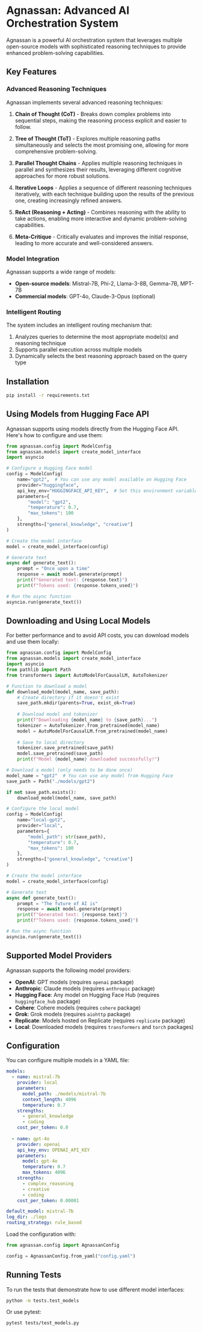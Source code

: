 # Agnassan: Advanced AI Orchestration System

Agnassan is a powerful AI orchestration system that leverages multiple open-source models with sophisticated reasoning techniques to provide enhanced problem-solving capabilities.

## Key Features

### Advanced Reasoning Techniques

Agnassan implements several advanced reasoning techniques:

1. **Chain of Thought (CoT)** - Breaks down complex problems into sequential steps, making the reasoning process explicit and easier to follow.

2. **Tree of Thought (ToT)** - Explores multiple reasoning paths simultaneously and selects the most promising one, allowing for more comprehensive problem-solving.

3. **Parallel Thought Chains** - Applies multiple reasoning techniques in parallel and synthesizes their results, leveraging different cognitive approaches for more robust solutions.

4. **Iterative Loops** - Applies a sequence of different reasoning techniques iteratively, with each technique building upon the results of the previous one, creating increasingly refined answers.

5. **ReAct (Reasoning + Acting)** - Combines reasoning with the ability to take actions, enabling more interactive and dynamic problem-solving capabilities.

6. **Meta-Critique** - Critically evaluates and improves the initial response, leading to more accurate and well-considered answers.

### Model Integration

Agnassan supports a wide range of models:

- **Open-source models**: Mistral-7B, Phi-2, Llama-3-8B, Gemma-7B, MPT-7B
- **Commercial models**: GPT-4o, Claude-3-Opus (optional)

### Intelligent Routing

The system includes an intelligent routing mechanism that:

1. Analyzes queries to determine the most appropriate model(s) and reasoning technique
2. Supports parallel execution across multiple models
3. Dynamically selects the best reasoning approach based on the query type

## Installation

```bash
pip install -r requirements.txt
```

## Using Models from Hugging Face API

Agnassan supports using models directly from the Hugging Face API. Here's how to configure and use them:

```python
from agnassan.config import ModelConfig
from agnassan.models import create_model_interface
import asyncio

# Configure a Hugging Face model
config = ModelConfig(
    name="gpt2",  # You can use any model available on Hugging Face
    provider="huggingface",
    api_key_env="HUGGINGFACE_API_KEY",  # Set this environment variable
    parameters={
        "model": "gpt2",
        "temperature": 0.7,
        "max_tokens": 100
    },
    strengths=["general_knowledge", "creative"]
)

# Create the model interface
model = create_model_interface(config)

# Generate text
async def generate_text():
    prompt = "Once upon a time"
    response = await model.generate(prompt)
    print(f"Generated text: {response.text}")
    print(f"Tokens used: {response.tokens_used}")

# Run the async function
asyncio.run(generate_text())
```

## Downloading and Using Local Models

For better performance and to avoid API costs, you can download models and use them locally:

```python
from agnassan.config import ModelConfig
from agnassan.models import create_model_interface
import asyncio
from pathlib import Path
from transformers import AutoModelForCausalLM, AutoTokenizer

# Function to download a model
def download_model(model_name, save_path):
    # Create directory if it doesn't exist
    save_path.mkdir(parents=True, exist_ok=True)
    
    # Download model and tokenizer
    print(f"Downloading {model_name} to {save_path}...")
    tokenizer = AutoTokenizer.from_pretrained(model_name)
    model = AutoModelForCausalLM.from_pretrained(model_name)
    
    # Save to local directory
    tokenizer.save_pretrained(save_path)
    model.save_pretrained(save_path)
    print(f"Model {model_name} downloaded successfully!")

# Download a model (only needs to be done once)
model_name = "gpt2"  # You can use any model from Hugging Face
save_path = Path("./models/gpt2")

if not save_path.exists():
    download_model(model_name, save_path)

# Configure the local model
config = ModelConfig(
    name="local-gpt2",
    provider="local",
    parameters={
        "model_path": str(save_path),
        "temperature": 0.7,
        "max_tokens": 100
    },
    strengths=["general_knowledge", "creative"]
)

# Create the model interface
model = create_model_interface(config)

# Generate text
async def generate_text():
    prompt = "The future of AI is"
    response = await model.generate(prompt)
    print(f"Generated text: {response.text}")
    print(f"Tokens used: {response.tokens_used}")

# Run the async function
asyncio.run(generate_text())
```

## Supported Model Providers

Agnassan supports the following model providers:

- **OpenAI**: GPT models (requires `openai` package)
- **Anthropic**: Claude models (requires `anthropic` package)
- **Hugging Face**: Any model on Hugging Face Hub (requires `huggingface_hub` package)
- **Cohere**: Cohere models (requires `cohere` package)
- **Grok**: Grok models (requires `aiohttp` package)
- **Replicate**: Models hosted on Replicate (requires `replicate` package)
- **Local**: Downloaded models (requires `transformers` and `torch` packages)

## Configuration

You can configure multiple models in a YAML file:

```yaml
models:
  - name: mistral-7b
    provider: local
    parameters:
      model_path: ./models/mistral-7b
      context_length: 4096
      temperature: 0.7
    strengths:
      - general_knowledge
      - coding
    cost_per_token: 0.0
  
  - name: gpt-4o
    provider: openai
    api_key_env: OPENAI_API_KEY
    parameters:
      model: gpt-4o
      temperature: 0.7
      max_tokens: 4096
    strengths:
      - complex_reasoning
      - creative
      - coding
    cost_per_token: 0.00001

default_model: mistral-7b
log_dir: ./logs
routing_strategy: rule_based
```

Load the configuration with:

```python
from agnassan.config import AgnassanConfig

config = AgnassanConfig.from_yaml("config.yaml")
```

## Running Tests

To run the tests that demonstrate how to use different model interfaces:

```bash
python -m tests.test_models
```

Or use pytest:

```bash
pytest tests/test_models.py
```